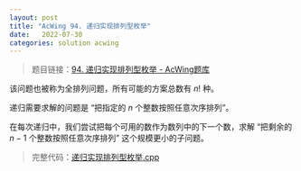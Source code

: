 ```yaml
---
layout: post
title: "AcWing 94. 递归实现排列型枚举"
date:   2022-07-30
categories: solution acwing
---
```


> 题目链接：<a href="https://www.acwing.com/problem/content/96/" target="_blank">94. 递归实现排列型枚举 - AcWing题库</a>

该问题也被称为全排列问题，所有可能的方案总数有 $n!$ 种。

递归需要求解的问题是 “把指定的 $n$ 个整数按照任意次序排列”。

在每次递归中，我们尝试把每个可用的数作为数列中的下一个数，求解 “把剩余的 $n - 1$ 个整数按照任意次序排列” 这个规模更小的子问题。

> 完整代码：<a href="https://gitee.com/lyccrius/oi/blob/master/AcWing/94/递归实现排列型枚举.cpp" target="_blank">递归实现排列型枚举.cpp</a>